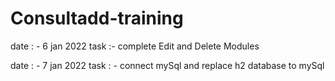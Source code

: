 # Consultadd-training

date : - 6 jan 2022
task :- complete Edit and Delete Modules

date : - 7 jan 2022
task : - connect mySql and replace h2 database to mySql